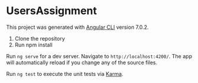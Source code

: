 # UsersAssignment

This project was generated with [Angular CLI](https://github.com/angular/angular-cli) version 7.0.2.


1. Clone the repository
2. Run npm install 

Run `ng serve` for a dev server. Navigate to `http://localhost:4200/`. The app will automatically reload if you change any of the source files.

Run `ng test` to execute the unit tests via [Karma](https://karma-runner.github.io).
